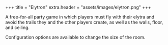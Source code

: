 +++
title = "Elytron"
extra.header = "assets/images/elytron.png"
+++

A free-for-all party game in which players must fly with their elytra and avoid the trails they and the other players create, as well as the walls, floor, and ceiling. 

Configuration options are available to change the size of the room. 